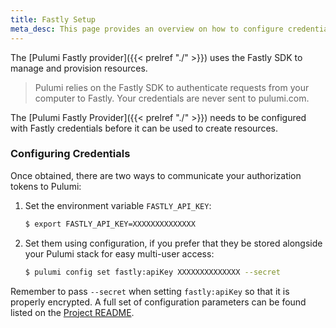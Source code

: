 ```yaml
---
title: Fastly Setup
meta_desc: This page provides an overview on how to configure credentials for the Pulumi Fastly Provider.
---
```


The [Pulumi Fastly provider]({{< prelref "./" >}}) uses the Fastly SDK to manage and provision resources.

> Pulumi relies on the Fastly SDK to authenticate requests from your computer to Fastly. Your credentials are never sent
> to pulumi.com.

The [Pulumi Fastly Provider]({{< prelref "./" >}}) needs to be configured with Fastly credentials
before it can be used to create resources.

### Configuring Credentials

Once obtained, there are two ways to communicate your authorization tokens to Pulumi:

1. Set the environment variable `FASTLY_API_KEY`:

    ```bash
    $ export FASTLY_API_KEY=XXXXXXXXXXXXXX
    ```

2. Set them using configuration, if you prefer that they be stored alongside your Pulumi stack for easy multi-user access:

    ```bash
    $ pulumi config set fastly:apiKey XXXXXXXXXXXXXX --secret
    ```

Remember to pass `--secret` when setting `fastly:apiKey` so that it is properly encrypted. A full set of configuration parameters
can be found listed on the [Project README](https://github.com/pulumi/pulumi-fastly/blob/master/README.md).
